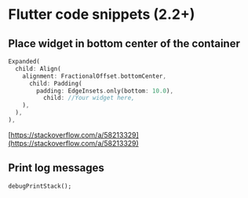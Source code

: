 # Flutter code snippets (2.2+)

## Place widget in bottom center of the container

```dart
Expanded(
  child: Align(
    alignment: FractionalOffset.bottomCenter,
      child: Padding(
        padding: EdgeInsets.only(bottom: 10.0),
          child: //Your widget here,
    ),
  ),
),
```

[https://stackoverflow.com/a/58213329](https://stackoverflow.com/a/58213329)

## Print log messages

```dart
debugPrintStack();
```
